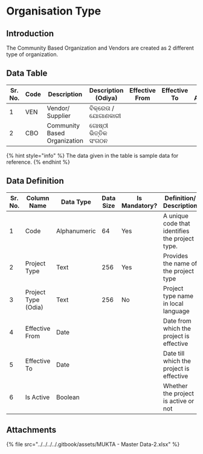 # Organisation Type

## Introduction

The Community Based Organization and Vendors are created as 2 different type of organization.

## Data Table

| Sr. No. | Code | Description                  | Description (Odiya)  | Effective From | Effective To | Is Active |
| ------- | ---- | ---------------------------- | -------------------- | -------------- | ------------ | --------- |
| 1       | VEN  | Vendor/ Supplier             | ବିକ୍ରେତା / ଯୋଗାଣକାରୀ |                |              |           |
| 2       | CBO  | Community Based Organization | ଗୋଷ୍ଠୀ ଭିତ୍ତିକ ସଂଗଠନ |                |              |           |

{% hint style="info" %}
The data given in the table is sample data for reference.
{% endhint %}

## Data Definition

<table><thead><tr><th width="97">Sr. No.</th><th>Column Name</th><th>Data Type</th><th>Data Size</th><th>Is Mandatory?</th><th>Definition/ Description</th></tr></thead><tbody><tr><td>1</td><td>Code</td><td>Alphanumeric</td><td>64</td><td>Yes</td><td>A unique code that identifies the project type.</td></tr><tr><td>2</td><td>Project Type</td><td>Text</td><td>256</td><td>Yes</td><td>Provides the name of the project type </td></tr><tr><td>3</td><td>Project Type (Odia)</td><td>Text</td><td>256</td><td>No</td><td>Project type name in local language</td></tr><tr><td>4</td><td>Effective From</td><td>Date</td><td></td><td></td><td>Date from which the project is effective</td></tr><tr><td>5</td><td>Effective To</td><td>Date</td><td></td><td></td><td>Date till which the project is effective</td></tr><tr><td>6</td><td>Is Active</td><td>Boolean</td><td></td><td></td><td>Whether the project is active or not</td></tr></tbody></table>

## Attachments

{% file src="../../../../.gitbook/assets/MUKTA - Master Data-2.xlsx" %}
